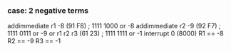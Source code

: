 ### case: 2 negative terms
addimmediate r1 -8 (91 F8) 	; 1111 1000 or -8
addimmediate r2 -9 (92 F7) 	; 1111 0111 or -9
or r1 r2 r3 (61 23) 		; 1111 1111 or -1
interrupt 0 (8000)
R1 == -8
R2 == -9
R3 == -1